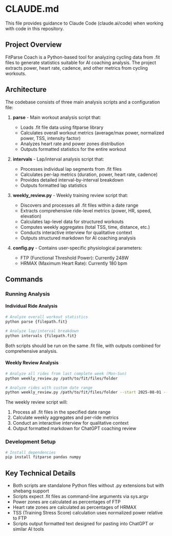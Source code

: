 # CLAUDE.md

This file provides guidance to Claude Code (claude.ai/code) when working with code in this repository.

## Project Overview

FitParse Coach is a Python-based tool for analyzing cycling data from .fit files to generate statistics suitable for AI coaching analysis. The project extracts power, heart rate, cadence, and other metrics from cycling workouts.

## Architecture

The codebase consists of three main analysis scripts and a configuration file:

1. **parse** - Main workout analysis script that:
   - Loads .fit file data using fitparse library
   - Calculates overall workout metrics (average/max power, normalized power, TSS, intensity factor)
   - Analyzes heart rate and power zones distribution
   - Outputs formatted statistics for the entire workout

2. **intervals** - Lap/interval analysis script that:
   - Processes individual lap segments from .fit files
   - Calculates per-lap metrics (duration, power, heart rate, cadence)
   - Provides detailed interval-by-interval breakdown
   - Outputs formatted lap statistics

3. **weekly_review.py** - Weekly training review script that:
   - Discovers and processes all .fit files within a date range
   - Extracts comprehensive ride-level metrics (power, HR, speed, elevation)
   - Calculates lap-level data for structured workouts
   - Computes weekly aggregates (total TSS, time, distance, etc.)
   - Conducts interactive interview for qualitative context
   - Outputs structured markdown for AI coaching analysis

4. **config.py** - Contains user-specific physiological parameters:
   - FTP (Functional Threshold Power): Currently 248W
   - HRMAX (Maximum Heart Rate): Currently 180 bpm

## Commands

### Running Analysis

#### Individual Ride Analysis
```bash
# Analyze overall workout statistics
python parse {filepath.fit}

# Analyze lap/interval breakdown
python intervals {filepath.fit}
```

Both scripts should be run on the same .fit file, with outputs combined for comprehensive analysis.

#### Weekly Review Analysis
```bash
# Analyze all rides from last complete week (Mon-Sun)
python weekly_review.py /path/to/fit/files/folder

# Analyze rides with custom date range
python weekly_review.py /path/to/fit/files/folder --start 2025-08-01 --end 2025-08-07
```

The weekly review script will:
1. Process all .fit files in the specified date range
2. Calculate weekly aggregates and per-ride metrics
3. Conduct an interactive interview for qualitative context
4. Output formatted markdown for ChatGPT coaching review

### Development Setup
```bash
# Install dependencies
pip install fitparse pandas numpy
```

## Key Technical Details

- Both scripts are standalone Python files without .py extensions but with shebang support
- Scripts expect .fit files as command-line arguments via sys.argv
- Power zones are calculated as percentages of FTP
- Heart rate zones are calculated as percentages of HRMAX
- TSS (Training Stress Score) calculation uses normalized power relative to FTP
- Scripts output formatted text designed for pasting into ChatGPT or similar AI tools